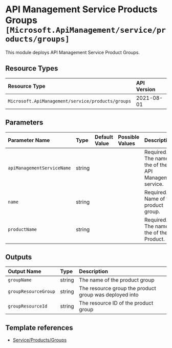# API Management Service Products Groups `[Microsoft.ApiManagement/service/products/groups]`

This module deploys API Management Service Product Groups.

## Resource Types

| Resource Type | API Version |
| :-- | :-- |
| `Microsoft.ApiManagement/service/products/groups` | 2021-08-01 |

## Parameters

| Parameter Name | Type | Default Value | Possible Values | Description |
| :-- | :-- | :-- | :-- | :-- |
| `apiManagementServiceName` | string |  |  | Required. The name of the of the API Management service. |
| `name` | string |  |  | Required. Name of the product group. |
| `productName` | string |  |  | Required. The name of the of the Product. |

## Outputs

| Output Name | Type | Description |
| :-- | :-- | :-- |
| `groupName` | string | The name of the product group |
| `groupResourceGroup` | string | The resource group the product group was deployed into |
| `groupResourceId` | string | The resource ID of the product group |

## Template references

- [Service/Products/Groups](https://docs.microsoft.com/en-us/azure/templates/Microsoft.ApiManagement/2021-08-01/service/products/groups)
